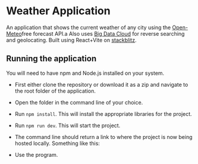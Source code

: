 # Weather Application

An application that shows the current weather of any city using the [Open-Meteo](https://open-meteo.com/en/docs)free forecast API.a
Also uses [Big Data Cloud](https://www.bigdatacloud.com/) for reverse searching and geolocating.
Built using React+Vite on [stackblitz](https://stackblitz.com/).

## Running the application

You will need to have npm and Node.js installed on your system.  

- First either clone the repository or download it as a zip and navigate to the root folder of the application.
- Open the folder in the command line of your choice.
- Run `npm install`. This will install the appropriate libraries for the project.
- Run `npm run dev`. This will start the project.
- The command line should return a link to where the project is now being hosted locally. Something like this:

- Use the program.

